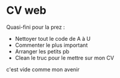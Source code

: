 # CV web

Quasi-fini pour la prez :
  - Nettoyer tout le code de A à U
  - Commenter le plus important
  - Arranger les petits pb
  - Clean le truc pour le mettre sur mon CV

c'est vide comme mon avenir
